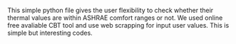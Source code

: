 This simple python file gives the user flexibility to check whether their thermal values are within ASHRAE comfort ranges or not. We used online free avaliable CBT tool and use web scrapping for input user values. This is simple but interesting codes.
